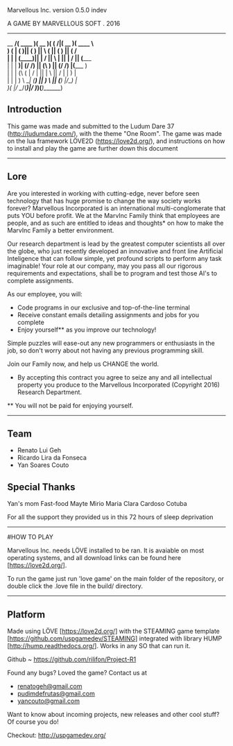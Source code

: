 Marvellous Inc. version 0.5.0 indev

A GAME BY MARVELLOUS SOFT . 2016

________ _______  _______  _        _______  _______   
\__   __/(  ____ )(  __   )( (    /|(  __   )(  ____ \  
   ) (   | (    )|| (  )  ||  \  ( || (  )  || (    \/  
   | |   | (____)|| | /   ||   \ | || | /   || (_____   
   | |   |     __)| (/ /) || (\ \) || (/ /) |(_____  )  
   | |   | (\ (   |   / | || | \   ||   / | |      ) |  
   | |   | ) \ \__|  (__) || )  \  ||  (__) |/\____) |  
   )_(   |/   \__/(_______)|/    )_)(_______)\_______)  

## Introduction

This game was made and submitted to the Ludum Dare 37 (http://ludumdare.com/), with the theme "One Room". The game was made on the lua framework LÖVE2D (https://love2d.org/), and instructions on how to install and play the game are further down this document

----------------------------------------------------

## Lore

Are you interested in working with cutting-edge, never before seen technology that has huge promise to change the way society works forever? Marvellous Incorporated is an international multi-conglomerate that puts YOU before profit. We at the MarvInc Family think that employees are people, and as such are entitled to ideas and thoughts* on how to make the MarvInc Family a better environment.

Our research department is lead by the greatest computer scientists all over the globe, who just recently developed an innovative and front line Artificial Inteligence that can follow simple, yet profound scripts to perform any task imaginable! Your role at our company, may you pass all our rigorous requirements and expectations, shall be to program and test those AI's to complete assignments.

As our employee, you will:

- Code programs in our exclusive and top-of-the-line terminal
- Receive constant emails detailing assignments and jobs for you complete
- Enjoy yourself** as you improve our technology!

Simple puzzles will ease-out any new programmers or enthusiasts in the job, so don't worry about not having any previous programming skill.

Join our Family now, and help us CHANGE the world.

* By accepting this contract you agree to seize any and all intellectual property you produce to the Marvellous Incorporated (Copyright 2016) Research Department.

** You will not be paid for enjoying yourself.

----------------------------------------------------

## Team

- Renato Lui Geh
- Ricardo Lira da Fonseca
- Yan Soares Couto

## Special Thanks

Yan's mom
Fast-food
Mayte Mirio
Maria Clara Cardoso
Cotuba

For all the support they provided us in this 72 hours of sleep deprivation

----------------------------------------------------

#HOW TO PLAY

Marvellous Inc. needs LÖVE installed to be ran. It is avaiable on most operating systems, and all download links can be found here [https://love2d.org/].

To run the game just run 'love game' on the main folder of the repository, or double click the .love file in the build/ directory.

----------------------------------------------------


## Platform

Made using LÖVE [https://love2d.org/] with the STEAMING game template [https://github.com/uspgamedev/STEAMING] integrated with library HUMP [http://hump.readthedocs.org/].
Works in any SO that can run it.

Github
    ~ https://github.com/rilifon/Project-R1


Found any bugs? Loved the game? Contact us at

- renatogeh@gmail.com
- pudimdefrutas@gmail.com
- yancouto@gmail.com

Want to know about incoming projects, new releases and other cool stuff? Of course you do!

Checkout: http://uspgamedev.org/
